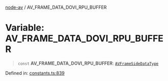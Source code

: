 [node-av](../globals.md) / AV\_FRAME\_DATA\_DOVI\_RPU\_BUFFER

# Variable: AV\_FRAME\_DATA\_DOVI\_RPU\_BUFFER

> `const` **AV\_FRAME\_DATA\_DOVI\_RPU\_BUFFER**: [`AVFrameSideDataType`](../type-aliases/AVFrameSideDataType.md)

Defined in: [constants.ts:839](https://github.com/seydx/av/blob/f8631fc881b394300b1479f511d55cf1c370a87f/src/constants/constants.ts#L839)
